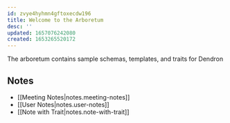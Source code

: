 ```yaml
---
id: zvye4hyhmn4gftoxecdw196
title: Welcome to the Arboretum
desc: ''
updated: 1657076242080
created: 1653265520172
---
```


The arboretum contains sample schemas, templates, and traits for Dendron 

## Notes
- [[Meeting Notes|notes.meeting-notes]]
- [[User Notes|notes.user-notes]]
- [[Note with Trait|notes.note-with-trait]]

<!-- ## How to use 

## How to contribute

Do you have a budding workflow that you would like to share? We welcome all contributions. See the [contributing guide](#todo) to get started! -->

